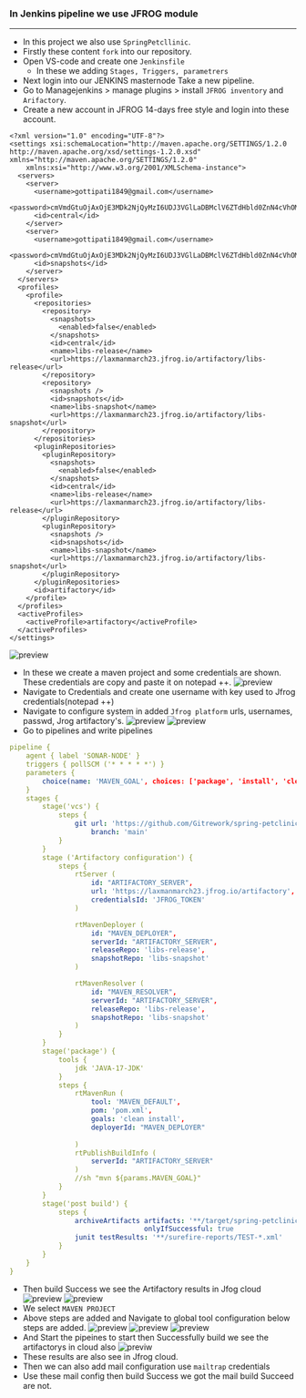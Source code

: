  ### In Jenkins pipeline we use JFROG module
--------------------------------------------
* In this project we also use `SpringPetcllinic`.
* Firstly these content `fork` into our repository. 
* Open VS-code and create one `Jenkinsfile`
   * In these we adding `Stages, Triggers, parametrers`
* Next login into our JENKINS masternode Take a new pipeline.
* Go to Managejenkins > manage plugins > install `JFROG inventory` and `Arifactory`.
* Create a new account in JFROG 14-days free style and login into these account.
```
<?xml version="1.0" encoding="UTF-8"?>
<settings xsi:schemaLocation="http://maven.apache.org/SETTINGS/1.2.0 http://maven.apache.org/xsd/settings-1.2.0.xsd" xmlns="http://maven.apache.org/SETTINGS/1.2.0"
    xmlns:xsi="http://www.w3.org/2001/XMLSchema-instance">
  <servers>
    <server>
      <username>gottipati1849@gmail.com</username>
      <password>cmVmdGtuOjAxOjE3MDk2NjQyMzI6UDJ3VGlLaDBMclV6ZTdHbld0ZnN4cVhOMWFu</password>
      <id>central</id>
    </server>
    <server>
      <username>gottipati1849@gmail.com</username>
      <password>cmVmdGtuOjAxOjE3MDk2NjQyMzI6UDJ3VGlLaDBMclV6ZTdHbld0ZnN4cVhOMWFu</password>
      <id>snapshots</id>
    </server>
  </servers>
  <profiles>
    <profile>
      <repositories>
        <repository>
          <snapshots>
            <enabled>false</enabled>
          </snapshots>
          <id>central</id>
          <name>libs-release</name>
          <url>https://laxmanmarch23.jfrog.io/artifactory/libs-release</url>
        </repository>
        <repository>
          <snapshots />
          <id>snapshots</id>
          <name>libs-snapshot</name>
          <url>https://laxmanmarch23.jfrog.io/artifactory/libs-snapshot</url>
        </repository>
      </repositories>
      <pluginRepositories>
        <pluginRepository>
          <snapshots>
            <enabled>false</enabled>
          </snapshots>
          <id>central</id>
          <name>libs-release</name>
          <url>https://laxmanmarch23.jfrog.io/artifactory/libs-release</url>
        </pluginRepository>
        <pluginRepository>
          <snapshots />
          <id>snapshots</id>
          <name>libs-snapshot</name>
          <url>https://laxmanmarch23.jfrog.io/artifactory/libs-snapshot</url>
        </pluginRepository>
      </pluginRepositories>
      <id>artifactory</id>
    </profile>
  </profiles>
  <activeProfiles>
    <activeProfile>artifactory</activeProfile>
  </activeProfiles>
</settings>
```
![preview](./images/jenkins11.png)
* In these we create a maven project and some credentials are shown. These credentials are copy  and paste it on notepad ++.
![preview](./images/jenkins10.png)
* Navigate to Credentials and create one username with key used to Jfrog credentials(notepad ++) 
* Navigate to configure system in added `Jfrog platform`  urls, usernames, passwd, Jrog artifactory's.
![preview](./images/jenkins08.png)
![preview](./images/jenkins09.png)
* Go to pipelines and write pipelines 
```yaml
pipeline {
    agent { label 'SONAR-NODE' }
    triggers { pollSCM ('* * * * *') }
    parameters {
        choice(name: 'MAVEN_GOAL', choices: ['package', 'install', 'clean'], description: 'Maven Goal')
    }
    stages {
        stage('vcs') {
            steps {
                git url: 'https://github.com/Gitrework/spring-petclinic.git',
                    branch: 'main'
            }
        }
        stage ('Artifactory configuration') {
            steps {
                rtServer (
                    id: "ARTIFACTORY_SERVER",
                    url: 'https://laxmanmarch23.jfrog.io/artifactory',
                    credentialsId: 'JFROG_TOKEN'
                )

                rtMavenDeployer (
                    id: "MAVEN_DEPLOYER",
                    serverId: "ARTIFACTORY_SERVER",
                    releaseRepo: 'libs-release',
                    snapshotRepo: 'libs-snapshot'
                )

                rtMavenResolver (
                    id: "MAVEN_RESOLVER",
                    serverId: "ARTIFACTORY_SERVER",
                    releaseRepo: 'libs-release',
                    snapshotRepo: 'libs-snapshot'
                )
            }
        }
        stage('package') {
            tools {
                jdk 'JAVA-17-JDK'
            }
            steps {
                rtMavenRun (
                    tool: 'MAVEN_DEFAULT',
                    pom: 'pom.xml',
                    goals: 'clean install',
                    deployerId: "MAVEN_DEPLOYER"
                    
                )
                rtPublishBuildInfo (
                    serverId: "ARTIFACTORY_SERVER"
                )
                //sh "mvn ${params.MAVEN_GOAL}"
            }
        }
        stage('post build') {
            steps {
                archiveArtifacts artifacts: '**/target/spring-petclinic-3.0.0-SNAPSHOT.jar',
                                 onlyIfSuccessful: true
                junit testResults: '**/surefire-reports/TEST-*.xml'
            }
        }
    }
}
```
* Then build Success we see the Artifactory results in Jfog cloud
![preview](./images/jenkins12.png)
![preview](./images/jenkins13.png)
* We select `MAVEN PROJECT` 
* Above steps are added and  Navigate to global tool configuration below steps are added.
![preview](./images/jenkins14.png) 
![preview](./images/jenkins15.png)
![preview](./images/jenkins16.png)
* And Start the pipeines to start then Successfully build we see the artifactorys in cloud also
![previw](./images/jenkins17.png)
* These results are also see in Jfrog cloud.
* Then we can also add mail configuration use `mailtrap` credentials
* Use these mail config then build Success we got the mail build Succeed are not.
